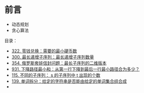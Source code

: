 
# 前言


- 动态规划
- 贪心算法

目录：

- [322. 零钱兑换：需要的最小硬币数](/post/6OxtCdRe.html)
- [300. 最长递增子序列：最长递增子序列数量](/post/JeuDPPKU.html)
- [354. 俄罗斯套娃信封问题：最长子序列的二维版本](/post/NEcYqgBb.html)
- [931. 下降路径最小和：从第一行下降到最后一行最小路径合为多少？](/post/lyQvppYM.html)
- [115. 不同的子序列： s 的子序列中 t 出现的个数](/post/TOp11LyK.html)
- [139. 单词拆分：给定的字符串是否能由给定的单词集合组合成](/post/k59R6wPV.html)
- 